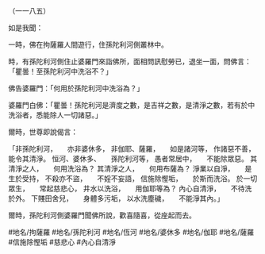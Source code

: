 （一一八五）

如是我聞：

一時，佛在拘薩羅人間遊行，住孫陀利河側叢林中。

時，有孫陀利河側住止婆羅門來詣佛所，面相問訊慰勞已，退坐一面，問佛言：「瞿曇！至孫陀利河中洗浴不？」

佛告婆羅門：「何用於孫陀利河中洗浴為？」

婆羅門白佛：「瞿曇！孫陀利河是濟度之數，是吉祥之數，是清淨之數，若有於中洗浴者，悉能除人一切諸惡。」

爾時，世尊即說偈言：

「非孫陀利河，　　亦非婆休多，
非伽耶、薩羅，　　如是諸河等，
作諸惡不善，　　能令其清淨。
恒河、婆休多、　　孫陀利河等，
愚者常居中，　　不能除眾惡。
其清淨之人，　　何用洗浴為？
其清淨之人，　　何用布薩為？
淨業以自淨，　　是生於受持，
不殺亦不盜，　　不婬不妄語，
信施除慳垢，　　於斯而洗浴。
於一切眾生，　　常起慈悲心，
井水以洗浴，　　用伽耶等為？
內心自清淨，　　不待洗於外。
下賤田舍兒，　　身體多污垢，
以水洗塵穢，　　不能淨其內。」

爾時，孫陀利河側婆羅門聞佛所說，歡喜隨喜，從座起而去。

#地名/拘薩羅
#地名/孫陀利河
#地名/恆河
#地名/婆休多
#地名/伽耶
#地名/薩羅
#信施除慳垢
#慈悲心
#內心自清淨
